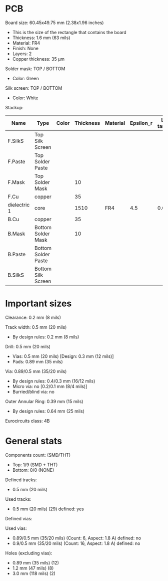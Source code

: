 # PCB

Board size: 60.45x49.75 mm (2.38x1.96 inches)

- This is the size of the rectangle that contains the board
- Thickness: 1.6 mm (63 mils)
- Material: FR4
- Finish: None
- Layers: 2
- Copper thickness: 35 µm

Solder mask: TOP / BOTTOM

- Color: Green

Silk screen: TOP / BOTTOM

- Color: White


Stackup:

| Name                 | Type                 | Color    | Thickness | Material        | Epsilon_r | Loss tangent |
|----------------------|----------------------|----------|-----------|-----------------|-----------|--------------|
| F.SilkS              | Top Silk Screen      |          |           |                 |           |              |
| F.Paste              | Top Solder Paste     |          |           |                 |           |              |
| F.Mask               | Top Solder Mask      |          |        10 |                 |           |              |
| F.Cu                 | copper               |          |        35 |                 |           |              |
| dielectric 1         | core                 |          |      1510 | FR4             |       4.5 |         0.02 |
| B.Cu                 | copper               |          |        35 |                 |           |              |
| B.Mask               | Bottom Solder Mask   |          |        10 |                 |           |              |
| B.Paste              | Bottom Solder Paste  |          |           |                 |           |              |
| B.SilkS              | Bottom Silk Screen   |          |           |                 |           |              |

# Important sizes

Clearance: 0.2 mm (8 mils)

Track width: 0.5 mm (20 mils)

- By design rules: 0.2 mm (8 mils)

Drill: 0.5 mm (20 mils)

- Vias: 0.5 mm (20 mils) [Design: 0.3 mm (12 mils)]
- Pads: 0.89 mm (35 mils)

Via: 0.89/0.5 mm (35/20 mils)

- By design rules: 0.4/0.3 mm (16/12 mils)
- Micro via: no [0.2/0.1 mm (8/4 mils)]
- Burried/blind via: no

Outer Annular Ring: 0.39 mm (15 mils)

- By design rules: 0.64 mm (25 mils)

Eurocircuits class: 4B


# General stats

Components count: (SMD/THT)

- Top: 1/9 (SMD + THT)
- Bottom: 0/0 (NONE)

Defined tracks:

- 0.5 mm (20 mils)

Used tracks:

- 0.5 mm (20 mils) (29) defined: yes

Defined vias:


Used vias:

- 0.89/0.5 mm (35/20 mils) (Count: 6, Aspect: 1.8 A) defined: no
- 0.9/0.5 mm (35/20 mils) (Count: 16, Aspect: 1.8 A) defined: no

Holes (excluding vias):

- 0.89 mm (35 mils) (12)
- 1.2 mm (47 mils) (8)
- 3.0 mm (118 mils) (2)




